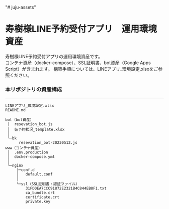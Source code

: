 "# juju-assets"  

# 寿樹様LINE予約受付アプリ　運用環境資産
寿樹様LINE予約受付アプリの運用環境資産です。  
コンテナ資産（docker-compose）、SSL証明書、bot資産（Google Apps Script）が含まれます。
構築手順については、LINEアプリ_環境設定.xlsxをご参照ください。  

### 本リポジトリの資産構成
***
```
LINEアプリ_環境設定.xlsx
README.md

bot（bot資産）
 │  resevation_bot.js
 │  仮予約状況_template.xlsx
 │
 └─bk
      resevation_bot-20230512.js
www（コンテナ資産）
 │  .env.production
 │  docker-compose.yml
 │
 └─nginx
     ├─conf.d
     │   default.conf
     │
     └─ssl（SSL証明書・認証ファイル）
         31FD0EA7CCC91872E2321B4C844EB8F1.txt
         ca_bundle.crt
         certificate.crt
         private.key
```
